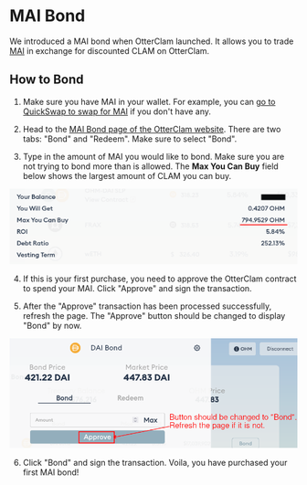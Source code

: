 # MAI Bond

We introduced a MAI bond when OtterClam launched. It allows you to trade [MAI](https://www.coingecko.com/en/coins/mimatic) in exchange for discounted CLAM on OtterClam.

## How to Bond

1. Make sure you have MAI in your wallet. For example, you can [go to QuickSwap to swap for MAI](https://app.sushi.com/swap?inputCurrency=&outputCurrency=0x6b175474e89094c44da98b954eedeac495271d0f) if you don't have any.

2. Head to the [MAI Bond page of the OtterClam website](https://app.otterclam.finance/#/bonds/mai). There are two tabs: "Bond" and "Redeem". Make sure to select "Bond".

3. Type in the amount of MAI you would like to bond. Make sure you are not trying to bond more than is allowed. The **Max You Can Buy** field below shows the largest amount of CLAM you can buy.

![You can only buy up to a certain amount of CLAM](../../.gitbook/assets/max_you_can_buy.png)

4. If this is your first purchase, you need to approve the OtterClam contract to spend your MAI. Click "Approve" and sign the transaction.

5. After the "Approve" transaction has been processed successfully, refresh the page. The "Approve" button should be changed to display "Bond" by now.

![Refresh the page after the token approval process](../../.gitbook/assets/bond_dai_refresh%20%281%29.png)

6. Click "Bond" and sign the transaction. Voila, you have purchased your first MAI bond!

